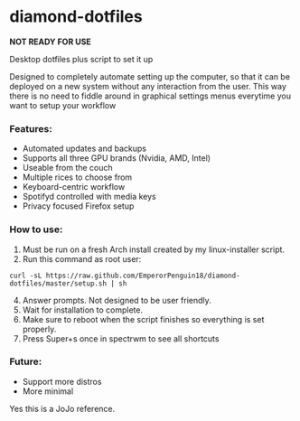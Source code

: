 # diamond-dotfiles

**NOT READY FOR USE**

Desktop dotfiles plus script to set it up

Designed to completely automate setting up the computer, so that it can be deployed on a new system without any interaction from the user. This way there is no need to fiddle around in graphical settings menus everytime you want to setup your workflow

### Features:
- Automated updates and backups
- Supports all three GPU brands (Nvidia, AMD, Intel)
- Useable from the couch
- Multiple rices to choose from
- Keyboard-centric workflow
- Spotifyd controlled with media keys
- Privacy focused Firefox setup

### How to use:
1. Must be run on a fresh Arch install created by my linux-installer script.
2. Run this command as root user:
```
curl -sL https://raw.github.com/EmperorPenguin18/diamond-dotfiles/master/setup.sh | sh
```
4. Answer prompts. Not designed to be user friendly.
5. Wait for installation to complete.
6. Make sure to reboot when the script finishes so everything is set properly.
7. Press Super+s once in spectrwm to see all shortcuts

### Future:
- Support more distros
- More minimal

Yes this is a JoJo reference.
